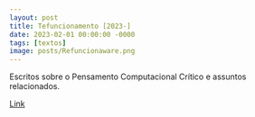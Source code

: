 ```yaml
---
layout: post
title: Tefuncionamento [2023-]
date: 2023-02-01 00:00:00 -0000
tags: [textos]
image: posts/Refuncionaware.png
---
```


Escritos sobre o Pensamento Computacional Crítico e assuntos relacionados.

<a href="https://refuncionamento.github.io/">[Link](https://refuncionamento.github.io/)</a>
